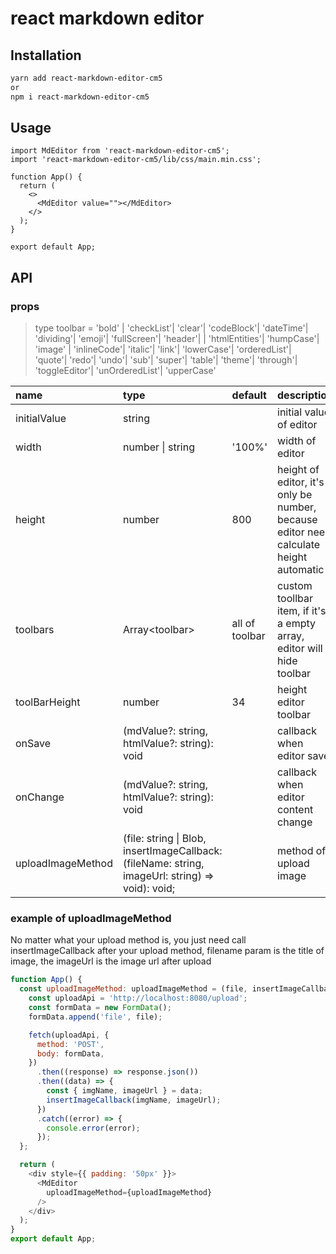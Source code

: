 # react markdown editor

## Installation

```bash
yarn add react-markdown-editor-cm5
or
npm i react-markdown-editor-cm5
```

## Usage

```tsx
import MdEditor from 'react-markdown-editor-cm5';
import 'react-markdown-editor-cm5/lib/css/main.min.css';

function App() {
  return (
    <>
      <MdEditor value=""></MdEditor>
    </>
  );
}

export default App;
```

## API
### props

> type toolbar = 'bold' | 'checkList'| 'clear'| 'codeBlock'| 'dateTime'| 'dividing'| 'emoji'| 'fullScreen'| 'header'| | 'htmlEntities'| 'humpCase'| 'image' | 'inlineCode'| 'italic'| 'link'| 'lowerCase'| 'orderedList'| 'quote'| 'redo'| 'undo'| 'sub'| 'super'| 'table'| 'theme'| 'through'| 'toggleEditor'| 'unOrderedList'| 'upperCase'

| name  | type  | default  | description  |
| :--- | :--- | :--- | :--- |
|  initialValue | string  |   | initial value of editor  |
|  width  |  number \| string  |  '100%' | width of editor  |
|  height  |  number   |  800 | height of editor, it's only be number, because editor need calculate height automatic  |
|  toolbars | Array\<toolbar\> | all of toolbar | custom toollbar item, if it's a empty array, editor will hide toolbar |
|  toolBarHeight | number  | 34  | height editor toolbar  |
|  onSave | (mdValue?: string, htmlValue?: string): void |   | callback when editor save  |
|  onChange | (mdValue?: string, htmlValue?: string): void |   | callback when editor content change  |
|  uploadImageMethod | (file: string \| Blob, insertImageCallback: (fileName: string, imageUrl: string) => void): void; |   | method of upload image  |


### example of uploadImageMethod
No matter what your upload method is, you just need call insertImageCallback after your upload method, filename param is the title of image, the imageUrl is the image url after upload
```javascript
function App() {
  const uploadImageMethod: uploadImageMethod = (file, insertImageCallback) => {
    const uploadApi = 'http://localhost:8080/upload';
    const formData = new FormData();
    formData.append('file', file);

    fetch(uploadApi, {
      method: 'POST',
      body: formData,
    })
      .then((response) => response.json())
      .then((data) => {
        const { imgName, imageUrl } = data;
        insertImageCallback(imgName, imageUrl);
      })
      .catch((error) => {
        console.error(error);
      });
  };

  return (
    <div style={{ padding: '50px' }}>
      <MdEditor
        uploadImageMethod={uploadImageMethod}
      />
    </div>
  );
}
export default App;
```

